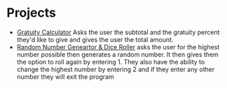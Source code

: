 # Projects 
 
- [Gratuity Calculator](https://github.com/JoshAlvarado/Python/blob/master/Projects/Gratuity%20Calculator) Asks the user the subtotal and the gratuity percent they'd like to give and gives the user the total amount.
- [Random Number Geneartor & Dice Roller](https://github.com/JoshAlvarado/Python/blob/master/Projects/RandomNumberGenerator.py) asks the user for the highest number possible then generates a random number. It then gives them the option to roll again by entering 1. They also have the ability to change the highest number by entering 2 and if they enter any other number they will exit the program

